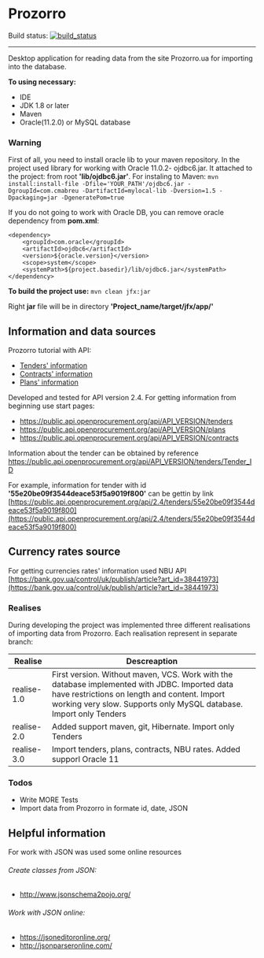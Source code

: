 # Prozorro
Build status: [![build_status](https://travis-ci.com/AnGo84/Prozorro.svg?branch=master)](https://travis-ci.com/AnGo84/Prozorro.svg)
- - -
Desktop application for reading data from the site Prozorro.ua for importing into the database.

**To using necessary:**

- IDE
- JDK 1.8 or later
- Maven
- Oracle(11.2.0) or MySQL database

### Warning
First of all, you need to install oracle lib to your maven repository.
In the project used library for working with Oracle 11.0.2- ojdbc6.jar. It attached to the project: from root **'lib/ojdbc6.jar'**.
For instaling to Maven:
`mvn install:install-file -Dfile='YOUR_PATH'/ojdbc6.jar -DgroupId=com.cmabreu -DartifactId=mylocal-lib -Dversion=1.5 -Dpackaging=jar -DgeneratePom=true`

If you do not going to work with Oracle DB, you can remove oracle dependency from **pom.xml**:
```
<dependency>
	<groupId>com.oracle</groupId>
    <artifactId>ojdbc6</artifactId>
    <version>${oracle.version}</version>
    <scope>system</scope>
    <systemPath>${project.basedir}/lib/ojdbc6.jar</systemPath>
</dependency>
```

**To build the project use:**
`mvn clean jfx:jar`

Right **jar** file will be in directory **'Project_name/target/jfx/app/'**

## Information and data sources

Prozorro tutorial with API:

- [Tenders' information](http://api-docs.openprocurement.org/uk_UA/latest/standard/index.html)
- [Contracts' information](http://contracting.api-docs.openprocurement.org/uk/latest/tutorial.html)
- [Plans' information](http://planning.api-docs.openprocurement.org/uk/latest/standard/contract.html)

Developed and tested for API version 2.4.
For getting information from beginning use start pages:
- https://public.api.openprocurement.org/api/API_VERSION/tenders
- https://public.api.openprocurement.org/api/API_VERSION/plans
- https://public.api.openprocurement.org/api/API_VERSION/contracts

Information about the tender can be obtained by reference https://public.api.openprocurement.org/api/API_VERSION/tenders/Tender_ID

For example, information for tender with id **'55e20be09f3544deace53f5a9019f800'** can be gettin by link [https://public.api.openprocurement.org/api/2.4/tenders/55e20be09f3544deace53f5a9019f800](https://public.api.openprocurement.org/api/2.4/tenders/55e20be09f3544deace53f5a9019f800)

## Currency rates source

For getting currencies rates' information used NBU API [https://bank.gov.ua/control/uk/publish/article?art_id=38441973](https://bank.gov.ua/control/uk/publish/article?art_id=38441973)

### Realises

During developing the project was implemented three different realisations of importing data from Prozorro. Each realisation represent in separate branch:

|  Realise    | Descreaption |
| ----------- | ------ |
| realise-1.0 | First version. Without maven, VCS. Work with the database implemented  with JDBC. Imported                   data have restrictions on length and content. Import working very slow. Supports only MySQL                 database. Import only Tenders|
| realise-2.0 | Added support maven, git, Hibernate. Import only Tenders |
| realise-3.0 | Import  tenders, plans, contracts, NBU rates. Added supporl Oracle 11|

### Todos

 - Write MORE Tests
 - Import data from Prozorro in formate  id, date, JSON

## Helpful information
For work with JSON was used some online resources

###### Create classes from JSON:
- http://www.jsonschema2pojo.org/

###### Work with JSON online:
- https://jsoneditoronline.org/
- http://jsonparseronline.com/